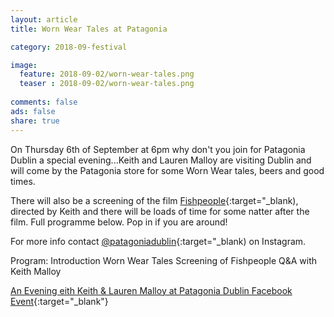 ```yaml
---
layout: article
title: Worn Wear Tales at Patagonia 

category: 2018-09-festival

image:
  feature: 2018-09-02/worn-wear-tales.png
  teaser : 2018-09-02/worn-wear-tales.png
  
comments: false
ads: false
share: true
---
```

On Thursday 6th of September at 6pm why don't you join for Patagonia Dublin a special evening...Keith and Lauren Malloy are visiting Dublin and will come by the Patagonia store for some Worn Wear tales, beers and good times. 

There will also be a screening of the film [Fishpeople](https://standupjournal.com/featured/fishpeople-patagonia-film/){:target="_blank), directed by Keith and there will be loads of time for some natter after the film. Full programme below. Pop in if you are around!

For more info contact [@patagoniadublin](https://www.instagram.com/patagoniadublin/){:target="_blank) on Instagram. 

Program:
Introduction
Worn Wear Tales
Screening of Fishpeople
Q&A with Keith Malloy

[An Evening eith Keith & Lauren Malloy at Patagonia Dublin Facebook Event](https://www.facebook.com/events/335623913649745/){:target="_blank"}





